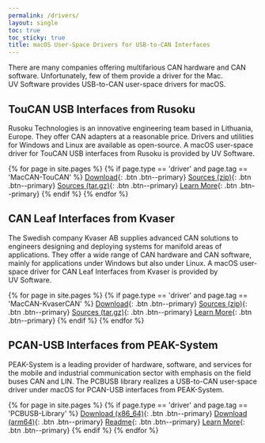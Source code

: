 ```yaml
---
permalink: /drivers/
layout: single
toc: true
toc_sticky: true
title: macOS User-Space Drivers for USB-to-CAN Interfaces
---
```

There are many companies offering multifarious CAN hardware and CAN software.
Unfortunately, few of them provide a driver for the Mac.
UV&nbsp;Software provides USB-to-CAN user-space drivers for macOS.

## TouCAN USB Interfaces from Rusoku

Rusoku Technologies is an innovative engineering team based in Lithuania, Europe.
They offer CAN adapters at a reasonable price.
Drivers and utilities for Windows and Linux are available as open-source.
A macOS user-space driver for TouCAN USB interfaces from Rusoku is provided by UV&nbsp;Software.

{% for page in site.pages %}
{% if page.type == 'driver' and page.tag == 'MacCAN-TouCAN' %}
[Download]({{page.latest}}){: .btn .btn--primary}
[Sources (zip)]({{page.srczip}}){: .btn .btn--primary}
[Sources (tar.gz)]({{page.srctar}}){: .btn .btn--primary}
[Learn More](/drivers/RusokuCAN/){: .btn .btn--primary}
{% endif %}
{% endfor %}

## CAN Leaf Interfaces from Kvaser

The Swedish company Kvaser AB supplies advanced CAN solutions to engineers designing and deploying systems for manifold areas of applications.
They offer a wide range of CAN hardware and CAN software, mainly for applications under Windows but also under Linux.
A macOS user-space driver for CAN Leaf Interfaces from Kvaser is provided by UV&nbsp;Software.

{% for page in site.pages %}
{% if page.type == 'driver' and page.tag == 'MacCAN-KvaserCAN' %}
[Download]({{page.latest}}){: .btn .btn--primary}
[Sources (zip)]({{page.srczip}}){: .btn .btn--primary}
[Sources (tar.gz)]({{page.srctar}}){: .btn .btn--primary}
[Learn More](/drivers/KvaserCAN/){: .btn .btn--primary}
{% endif %}
{% endfor %}

## PCAN-USB Interfaces from PEAK-System

PEAK-System is a leading provider of hardware, software, and services for the mobile and industrial communication sector with emphasis on the field buses CAN and LIN.
The PCBUSB library realizes a USB-to-CAN user-space driver under macOS for PCAN-USB interfaces from PEAK-System.

{% for page in site.pages %}
{% if page.type == 'driver' and page.tag == 'PCBUSB-Library' %}
[Download (x86_64)]({{page.latest_x86_64}}){: .btn .btn--primary}
[Download (arm64)]({{page.latest_arm64}}){: .btn .btn--primary}
[Readme]({{page.readme}}){: .btn .btn--primary}
[Learn More](/drivers/libPCBUSB.html){: .btn .btn--primary}
{% endif %}
{% endfor %}
